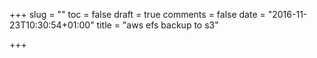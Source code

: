 +++
slug = ""
toc = false
draft = true
comments = false
date = "2016-11-23T10:30:54+01:00"
title = "aws efs backup to s3"

+++

